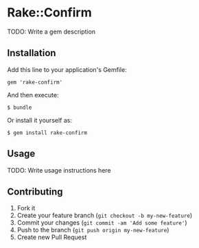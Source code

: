 # Rake::Confirm

TODO: Write a gem description

## Installation

Add this line to your application's Gemfile:

    gem 'rake-confirm'

And then execute:

    $ bundle

Or install it yourself as:

    $ gem install rake-confirm

## Usage

TODO: Write usage instructions here

## Contributing

1. Fork it
2. Create your feature branch (`git checkout -b my-new-feature`)
3. Commit your changes (`git commit -am 'Add some feature'`)
4. Push to the branch (`git push origin my-new-feature`)
5. Create new Pull Request
